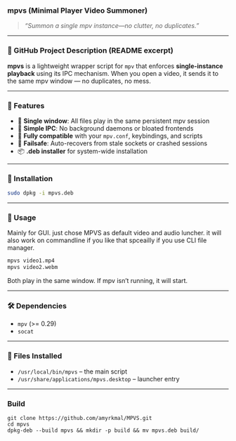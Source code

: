 ### **mpvs (Minimal Player Video Summoner)**

> *“Summon a single mpv instance—no clutter, no duplicates.”*
---
### **📝 GitHub Project Description (README excerpt)**
**mpvs** is a lightweight wrapper script for `mpv` that enforces **single-instance playback** using its IPC mechanism. When you open a video, it sends it to the same mpv window — no duplicates, no mess.

---

### 🔧 Features

* 🧠 **Single window**: All files play in the same persistent mpv session
* 🧼 **Simple IPC**: No background daemons or bloated frontends
* 🧩 **Fully compatible** with your `mpv.conf`, keybindings, and scripts
* 🧪 **Failsafe**: Auto-recovers from stale sockets or crashed sessions
* 📦 **.deb installer** for system-wide installation

---

### 🚀 Installation

```bash
sudo dpkg -i mpvs.deb
```

---

### 📄 Usage
Mainly for GUI. just chose MPVS as default video and audio luncher.
it will also work on commandline if you like that spceailly if you use CLI file manager.

```bash
mpvs video1.mp4
mpvs video2.webm
```

Both play in the same window. If mpv isn’t running, it will start.

---

### 🛠 Dependencies

* `mpv` (>= 0.29)
* `socat`

---

### 📁 Files Installed

* `/usr/local/bin/mpvs` – the main script
* `/usr/share/applications/mpvs.desktop` – launcher entry
---
### Build
```
git clone https://github.com/amyrkmal/MPVS.git
cd mpvs
dpkg-deb --build mpvs && mkdir -p build && mv mpvs.deb build/

```
